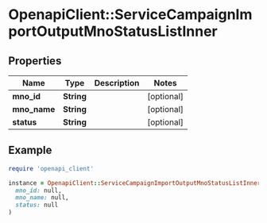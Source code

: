 # OpenapiClient::ServiceCampaignImportOutputMnoStatusListInner

## Properties

| Name | Type | Description | Notes |
| ---- | ---- | ----------- | ----- |
| **mno_id** | **String** |  | [optional] |
| **mno_name** | **String** |  | [optional] |
| **status** | **String** |  | [optional] |

## Example

```ruby
require 'openapi_client'

instance = OpenapiClient::ServiceCampaignImportOutputMnoStatusListInner.new(
  mno_id: null,
  mno_name: null,
  status: null
)
```

